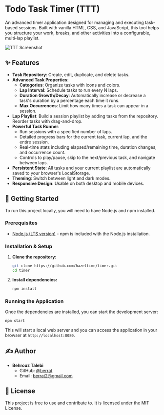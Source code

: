 # Todo Task Timer (TTT)

An advanced timer application designed for managing and executing task-based sessions. Built with vanilla HTML, CSS, and JavaScript, this tool helps you structure your work, breaks, and other activities into a configurable, multi-lap playlist.

![TTT Screenshot](placeholder.png) 

## ✨ Features

- **Task Repository**: Create, edit, duplicate, and delete tasks.
- **Advanced Task Properties**:
  - **Categories**: Organize tasks with icons and colors.
  - **Lap Interval**: Schedule tasks to run every N laps.
  - **Duration Growth/Decay**: Automatically increase or decrease a task's duration by a percentage each time it runs.
  - **Max Occurrences**: Limit how many times a task can appear in a session.
- **Lap Playlist**: Build a session playlist by adding tasks from the repository. Reorder tasks with drag-and-drop.
- **Powerful Task Runner**:
  - Run sessions with a specified number of laps.
  - Detailed progress bars for the current task, current lap, and the entire session.
  - Real-time stats including elapsed/remaining time, duration changes, and occurrence count.
  - Controls to play/pause, skip to the next/previous task, and navigate between laps.
- **Persistent State**: All tasks and your current playlist are automatically saved to your browser's LocalStorage.
- **Theming**: Switch between light and dark modes.
- **Responsive Design**: Usable on both desktop and mobile devices.

## 🚀 Getting Started

To run this project locally, you will need to have Node.js and npm installed.

### Prerequisites

- [Node.js (LTS version)](https://nodejs.org/) - npm is included with the Node.js installation.

### Installation & Setup

1.  **Clone the repository:**

    ```sh
    git clone https://github.com/hazeltime/timer.git
    cd timer
    ```

2.  **Install dependencies:**
    ```sh
    npm install
    ```

### Running the Application

Once the dependencies are installed, you can start the development server:

```sh
npm start
```

This will start a local web server and you can access the application in your browser at `http://localhost:8080`.

## ✍️ Author

- **Behrouz Talebi**
  - GitHub: [@berrat](https://github.com/berrat)
  - Email: berrat2@gmail.com

## 📄 License

This project is free to use and contribute to. It is licensed under the MIT License.